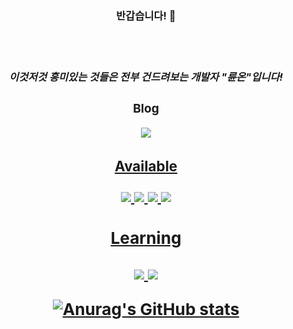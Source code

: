<h3 align="center"><b> 반갑습니다! 👋<b><h3>
</br>
<h5 align="center">
이것저것 흥미있는 것들은 전부 건드려보는 개발자 "륜온"입니다!

<h3 align="center"><b> Blog <b>
<p align="center">
  <a href="https://lyunonblog.me"><img src="https://img.shields.io/badge/ghost-000?style=for-the-badge&logo=ghost&logoColor=%23F7DF1E">
<h3 align="center"><b> Available <b>
<p align="center">
<img src="https://img.shields.io/badge/adobe%20photoshop-%2331A8FF.svg?style=for-the-badge&logo=adobe%20photoshop&logoColor=white"> <img src="https://img.shields.io/badge/Adobe%20Premiere%20Pro-9999FF.svg?style=for-the-badge&logo=Adobe%20Premiere%20Pro&logoColor=white"> <img src="https://img.shields.io/badge/c++-%2300599C.svg?style=for-the-badge&logo=c%2B%2B&logoColor=white">   <a href="https://www.vultr.com/?ref=9073469-8H"><img src="https://img.shields.io/badge/Vultr-007BFC.svg?style=for-the-badge&logo=vultr">
  
<h3 align="center"><b> Learning <b>
  <p align="center">
    <img src="https://img.shields.io/badge/kotlin-%237F52FF.svg?style=for-the-badge&logo=kotlin&logoColor=white">
    <img src="https://img.shields.io/badge/java-%23ED8B00.svg?style=for-the-badge&logo=openjdk&logoColor=white">

![Anurag's GitHub stats](https://github-readme-stats.vercel.app/api?username=Lyunon&show_icons=true&theme=radical)

